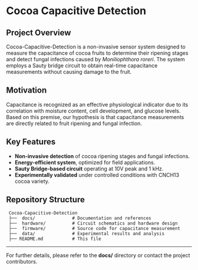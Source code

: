 # Cocoa Capacitive Detection

##  Project Overview
Cocoa-Capacitive-Detection is a non-invasive sensor system designed to measure the capacitance of cocoa fruits to determine their ripening stages and detect fungal infections caused by *Moniliophthora roreri*. The system employs a Sauty bridge circuit to obtain real-time capacitance measurements without causing damage to the fruit.

##  Motivation
Capacitance is recognized as an effective physiological indicator due to its correlation with moisture content, cell development, and glucose levels. Based on this premise, our hypothesis is that capacitance measurements are directly related to fruit ripening and fungal infection.

## Key Features
-  **Non-invasive detection** of cocoa ripening stages and fungal infections.
-  **Energy-efficient system**, optimized for field applications.
-  **Sauty Bridge-based circuit** operating at 10V peak and 1 kHz.
-  **Experimentally validated** under controlled conditions with CNCH13 cocoa variety.

##  Repository Structure
```
 Cocoa-Capacitive-Detection
 ├──  docs/              # Documentation and references
 ├──  hardware/          # Circuit schematics and hardware design
 ├──  firmware/          # Source code for capacitance measurement
 ├──  data/              # Experimental results and analysis
 ├── README.md           # This file 
```
---

For further details, please refer to the **docs/** directory or contact the project contributors.
